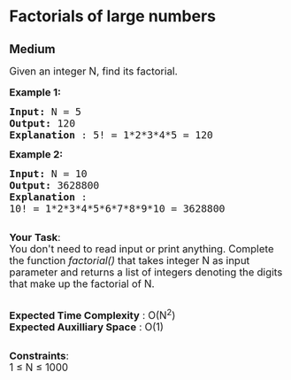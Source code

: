 # Factorials of large numbers
## Medium
<div class="problems_problem_content__Xm_eO"><p><span style="font-size:18px">Given an integer N, find its factorial.</span><br>
<br>
<span style="font-size:18px"><strong>Example 1:</strong></span></p>

<pre><span style="font-size:18px"><strong>Input: </strong>N = 5
<strong>Output: </strong>120
<strong>Explanation </strong>: 5! = 1*2*3*4*5 = 120</span>
</pre>

<p><span style="font-size:18px"><strong>Example 2:</strong></span></p>

<pre><span style="font-size:18px"><strong>Input: </strong>N = 10
<strong>Output: </strong>3628800
<strong>Explanation </strong>:
10! = 1*2*3*4*5*6*7*8*9*10 = 3628800</span></pre>

<p><br>
<span style="font-size:18px"><strong>Your</strong> <strong>Task</strong>:<br>
You don't need to read input or print anything.&nbsp;Complete the function</span><span style="font-size:18px"><em>&nbsp;factorial()&nbsp;</em>that takes integer N as input parameter and returns a list of integers denoting the digits that make up the factorial of N.</span></p>

<p><br>
<span style="font-size:18px"><strong>Expected Time Complexity</strong> : O(N<sup>2</sup>)<br>
<strong>Expected Auxilliary Space</strong> : O(1)</span></p>

<p><br>
<span style="font-size:18px"><strong>Constraints</strong>:<br>
1 ≤ N ≤ 1000</span></p>
</div>